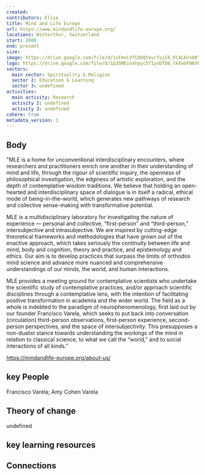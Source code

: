 ```yaml
---
created:
contributors: Elisa
title: Mind and Life Europe
url: https://www.mindandlife-europe.org/
locations: Winterthur, Switzerland
start: 2008
end: present
size: 
image: https://drive.google.com/file/d/1vFmnLVTCOXQtkurfujC6_FCALHJsbKY7/view?usp=drive_link
logo: https://drive.google.com/file/d/1p3GMEinxhpyc571yoDfD6_tkEeUFN6Vk/view?usp=drive_link
sectors:
  main sector: Spirituality & Religion
  sector 2: Education & Learning
  sector 3: undefined
activities: 
  main activity: Research
  activity 2: undefined
  activity 3: undefined
cohere: true
metadata_version: 1
---
```



## Body

"MLE is a home for unconventional interdisciplinary encounters, where researchers and practitioners enrich one another in their understanding of mind and life, through the rigour of scientific inquiry, the openness of philosophical investigation, the edginess of artistic exploration, and the depth of contemplative wisdom traditions. We believe that holding an open-hearted and interdisciplinary space of dialogue is in itself a radical, ethical mode of being-in-the-world, which generates new pathways of research and collective sense-making with transformative potential.

MLE is a multidisciplinary laboratory for investigating the nature of experience — personal and collective, “first-person” and “third-person,” intersubjective and intrasubjective. We are inspired by cutting-edge theoretical frameworks and methodologies that have grown out of the enactive approach, which takes seriously the continuity between life and mind, body and cognition, theory and practice, and epistemology and ethics. Our aim is to develop practices that surpass the limits of orthodox mind science and advance more nuanced and comprehensive understandings of our minds, the world, and human interactions.

MLE provides a meeting ground for contemplative scientists who undertake the scientific study of contemplative practices, and/or approach scientific disciplines through a contemplative lens, with the intention of facilitating positive transformation in academia and the wider world. The field as a whole is indebted to the paradigm of neurophenomenology, first laid out by our founder Francisco Varela, which seeks to put back into conversation (circulation) third-person observations, first-person experience, second-person perspectives, and the space of intersubjectivity. This presupposes a non-dualist stance towards understanding the workings of the mind in relation to classical science, to what we call the “world,” and to social interactions of all kinds."

https://mindandlife-europe.org/about-us/

## key People

Francisco Varela; Amy Cohen Varela

## Theory of change

undefined

## key learning resources



## Connections




